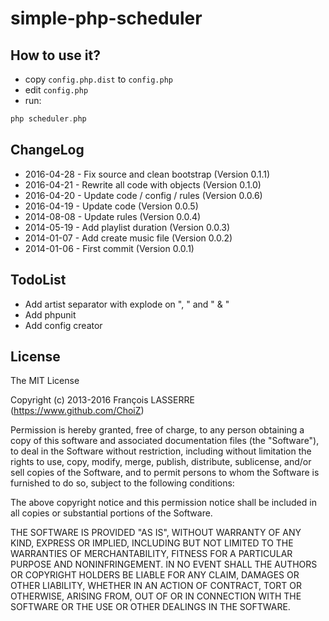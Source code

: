# simple-php-scheduler

## How to use it?

- copy `config.php.dist` to `config.php`
- edit `config.php`
- run:

```php
php scheduler.php
```

## ChangeLog

- 2016-04-28 - Fix source and clean bootstrap (Version 0.1.1)
- 2016-04-21 - Rewrite all code with objects (Version 0.1.0)
- 2016-04-20 - Update code / config / rules (Version 0.0.6)
- 2016-04-19 - Update code (Version 0.0.5)
- 2014-08-08 - Update rules (Version 0.0.4)
- 2014-05-19 - Add playlist duration (Version 0.0.3)
- 2014-01-07 - Add create music file (Version 0.0.2)
- 2014-01-06 - First commit (Version 0.0.1)


## TodoList

- Add artist separator with explode on ", " and " & "
- Add phpunit
- Add config creator

## License

The MIT License

Copyright (c) 2013-2016 François LASSERRE (https://www.github.com/ChoiZ)

Permission is hereby granted, free of charge, to any person obtaining a copy of this software and associated documentation files (the "Software"), to deal in the Software without restriction, including without limitation the rights to use, copy, modify, merge, publish, distribute, sublicense, and/or sell copies of the Software, and to permit persons to whom the Software is furnished to do so, subject to the following conditions:

The above copyright notice and this permission notice shall be included in all copies or substantial portions of the Software.

THE SOFTWARE IS PROVIDED "AS IS", WITHOUT WARRANTY OF ANY KIND, EXPRESS OR IMPLIED, INCLUDING BUT NOT LIMITED TO THE WARRANTIES OF MERCHANTABILITY, FITNESS FOR A PARTICULAR PURPOSE AND NONINFRINGEMENT. IN NO EVENT SHALL THE AUTHORS OR COPYRIGHT HOLDERS BE LIABLE FOR ANY CLAIM, DAMAGES OR OTHER LIABILITY, WHETHER IN AN ACTION OF CONTRACT, TORT OR OTHERWISE, ARISING FROM, OUT OF OR IN CONNECTION WITH THE SOFTWARE OR THE USE OR OTHER DEALINGS IN THE SOFTWARE.
